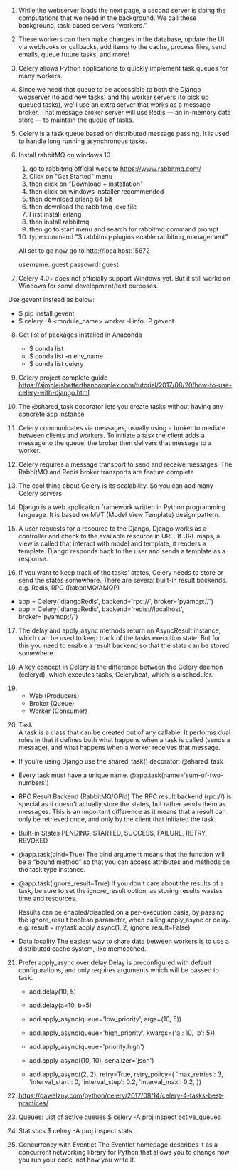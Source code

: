 1. While the webserver loads the next page, a second server is doing the computations that we need in the background.
We call these background, task-based servers “workers.”

2. These workers can then make changes in the database, update the UI via webhooks or callbacks, add items to the cache, process files, send emails, queue future tasks, and more!

3. Celery allows Python applications to quickly implement task queues for many workers.

4. Since we need that queue to be accessible to both the Django webserver (to add new tasks) and the worker servers (to pick up queued tasks), we’ll use an extra server that works as a message broker.
That message broker server will use Redis — an in-memory data store — to maintain the queue of tasks.

5. Celery is a task queue based on distributed message passing. It is used to handle long running asynchronous tasks.

6. Install rabbitMQ on windows 10 <br>
	1. go to rabbitmq official website https://www.rabbitmq.com/
	2. Click on "Get Started" menu
	3. then click on "Download + installation"
	4. then click on windows installer recommended 
	5. then download erlang 64 bit
	6. then download the rabbitmq .exe file
	7. First install erlang 
	8. then install rabbitmq
	9. then go to start menu and search for rabbitmq command prompt
	10. type command "$ rabbitmq-plugins enable rabbitmq_management"

	All set to go now go to http://localhost:15672

	username: guest
	passowrd: guest 


7. Celery 4.0+ does not officially support Windows yet. But it still works on Windows for some development/test purposes.

Use gevent instead as below: <br>
* $ pip install gevent
* $ celery -A <module_name> worker -l info -P gevent

8. Get list of packages installed in Anaconda
	* $ conda list
	* $ conda list -n env_name
	* $ conda list celery

9. Celery project complete guide
https://simpleisbetterthancomplex.com/tutorial/2017/08/20/how-to-use-celery-with-django.html

10. The @shared_task decorator lets you create tasks without having any concrete app instance

11. Celery communicates via messages, usually using a broker to mediate between clients and workers. To initiate a task the client adds a message to the queue, the broker then delivers that message to a worker.

12. Celery requires a message transport to send and receive messages. The RabbitMQ and Redis broker transports are feature complete

13. The cool thing about Celery is its scalability. So you can add many Celery servers

14. Django is a web application framework written in Python programming language. It is based on MVT (Model View Template) design pattern.

15. A user requests for a resource to the Django, Django works as a controller and check to the available resource in URL.
If URL maps, a view is called that interact with model and template, it renders a template.
Django responds back to the user and sends a template as a response.

16. If you want to keep track of the tasks’ states, Celery needs to store or send the states somewhere. There are several built-in result backends. e.g. Redis, RPC (RabbitMQ/AMQP)
* app = Celery('djangoRedis', backend='rpc://', broker='pyamqp://')
* app = Celery('djangoRedis', backend='redis://localhost', broker='pyamqp://')

17. The delay and apply_async methods return an AsyncResult instance, which can be used to keep track of the tasks execution state. But for this you need to enable a result backend so that the state can be stored somewhere.

18. A key concept in Celery is the difference between the Celery daemon (celeryd), which executes tasks, Celerybeat, which is a scheduler.

19.	* Web (Producers)
	* Broker (Queue)
	* Worker (Consumer)

20. Task <br>
A task is a class that can be created out of any callable. It performs dual roles in that it defines both what happens when a task is called (sends a message), and what happens when a worker receives that message.
* If you’re using Django use the shared_task() decorator:  	@shared_task
* Every task must have a unique name.				@app.task(name='sum-of-two-numbers')
* RPC Result Backend (RabbitMQ/QPid) 
	The RPC result backend (rpc://) is special as it doesn't actually store the states, but rather sends them as messages. This is an important difference as it means that a result can only be retrieved once, and only by the client that initiated the task.
* Built-in States
	PENDING, STARTED, SUCCESS, FAILURE, RETRY, REVOKED
* @app.task(bind=True)
	The bind argument means that the function will be a “bound method” so that you can access attributes and methods on the task type instance.
* @app.task(ignore_result=True)
	If you don't care about the results of a task, be sure to set the ignore_result option, as storing results wastes time and resources.

	Results can be enabled/disabled on a per-execution basis, by passing the ignore_result boolean parameter, when calling apply_async or delay. 
	e.g. result = mytask.apply_async(1, 2, ignore_result=False)
* Data locality
	The easiest way to share data between workers is to use a distributed cache system, like memcached.

21. Prefer apply_async over delay
	Delay is preconfigured with default configurations, and only requires arguments which will be passed to task.
	* add.delay(10, 5)
	* add.delay(a=10, b=5)

	* add.apply_async(queue='low_priority', args=(10, 5))
	* add.apply_async(queue='high_priority', kwargs={'a': 10, 'b': 5})
	* add.apply_async(queue='priority.high')
	* add.apply_async((10, 10), serializer='json')
	* add.apply_async((2, 2), retry=True, retry_policy={
							'max_retries': 3,
							'interval_start': 0,
							'interval_step': 0.2,
							'interval_max': 0.2,
							})

22. https://pawelzny.com/python/celery/2017/08/14/celery-4-tasks-best-practices/

23. Queues: List of active queues
	$ celery -A proj inspect active_queues

24. Statistics
	$ celery -A proj inspect stats

25. Concurrency with Eventlet
	The Eventlet homepage describes it as a concurrent networking library for Python that allows you to change how you run your code, not how you write it.
